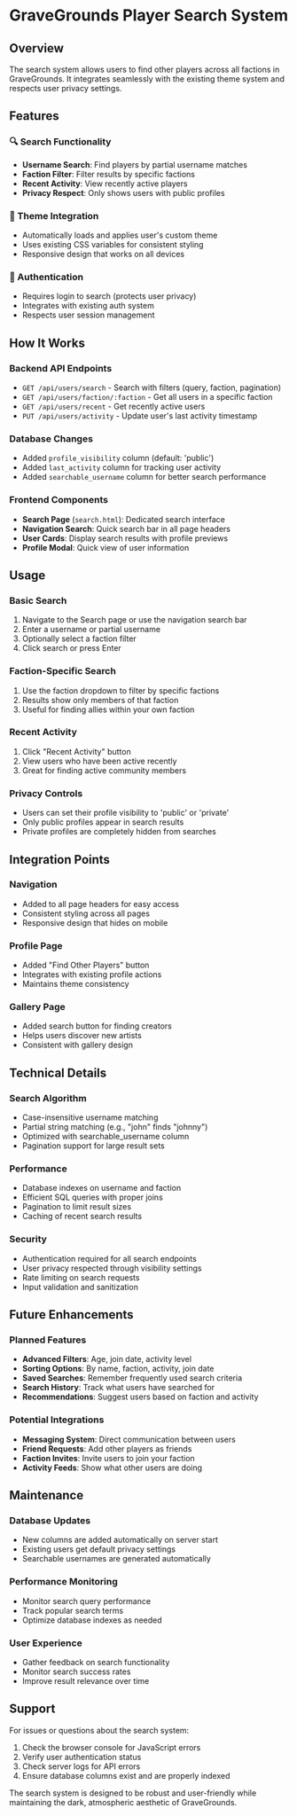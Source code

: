 # GraveGrounds Player Search System

## Overview
The search system allows users to find other players across all factions in GraveGrounds. It integrates seamlessly with the existing theme system and respects user privacy settings.

## Features

### 🔍 Search Functionality
- **Username Search**: Find players by partial username matches
- **Faction Filter**: Filter results by specific factions
- **Recent Activity**: View recently active players
- **Privacy Respect**: Only shows users with public profiles

### 🎨 Theme Integration
- Automatically loads and applies user's custom theme
- Uses existing CSS variables for consistent styling
- Responsive design that works on all devices

### 🔐 Authentication
- Requires login to search (protects user privacy)
- Integrates with existing auth system
- Respects user session management

## How It Works

### Backend API Endpoints
- `GET /api/users/search` - Search with filters (query, faction, pagination)
- `GET /api/users/faction/:faction` - Get all users in a specific faction
- `GET /api/users/recent` - Get recently active users
- `PUT /api/users/activity` - Update user's last activity timestamp

### Database Changes
- Added `profile_visibility` column (default: 'public')
- Added `last_activity` column for tracking user activity
- Added `searchable_username` column for better search performance

### Frontend Components
- **Search Page** (`search.html`): Dedicated search interface
- **Navigation Search**: Quick search bar in all page headers
- **User Cards**: Display search results with profile previews
- **Profile Modal**: Quick view of user information

## Usage

### Basic Search
1. Navigate to the Search page or use the navigation search bar
2. Enter a username or partial username
3. Optionally select a faction filter
4. Click search or press Enter

### Faction-Specific Search
1. Use the faction dropdown to filter by specific factions
2. Results show only members of that faction
3. Useful for finding allies within your own faction

### Recent Activity
1. Click "Recent Activity" button
2. View users who have been active recently
3. Great for finding active community members

### Privacy Controls
- Users can set their profile visibility to 'public' or 'private'
- Only public profiles appear in search results
- Private profiles are completely hidden from searches

## Integration Points

### Navigation
- Added to all page headers for easy access
- Consistent styling across all pages
- Responsive design that hides on mobile

### Profile Page
- Added "Find Other Players" button
- Integrates with existing profile actions
- Maintains theme consistency

### Gallery Page
- Added search button for finding creators
- Helps users discover new artists
- Consistent with gallery design

## Technical Details

### Search Algorithm
- Case-insensitive username matching
- Partial string matching (e.g., "john" finds "johnny")
- Optimized with searchable_username column
- Pagination support for large result sets

### Performance
- Database indexes on username and faction
- Efficient SQL queries with proper joins
- Pagination to limit result sizes
- Caching of recent search results

### Security
- Authentication required for all search endpoints
- User privacy respected through visibility settings
- Rate limiting on search requests
- Input validation and sanitization

## Future Enhancements

### Planned Features
- **Advanced Filters**: Age, join date, activity level
- **Sorting Options**: By name, faction, activity, join date
- **Saved Searches**: Remember frequently used search criteria
- **Search History**: Track what users have searched for
- **Recommendations**: Suggest users based on faction and activity

### Potential Integrations
- **Messaging System**: Direct communication between users
- **Friend Requests**: Add other players as friends
- **Faction Invites**: Invite users to join your faction
- **Activity Feeds**: Show what other users are doing

## Maintenance

### Database Updates
- New columns are added automatically on server start
- Existing users get default privacy settings
- Searchable usernames are generated automatically

### Performance Monitoring
- Monitor search query performance
- Track popular search terms
- Optimize database indexes as needed

### User Experience
- Gather feedback on search functionality
- Monitor search success rates
- Improve result relevance over time

## Support

For issues or questions about the search system:
1. Check the browser console for JavaScript errors
2. Verify user authentication status
3. Check server logs for API errors
4. Ensure database columns exist and are properly indexed

The search system is designed to be robust and user-friendly while maintaining the dark, atmospheric aesthetic of GraveGrounds.
